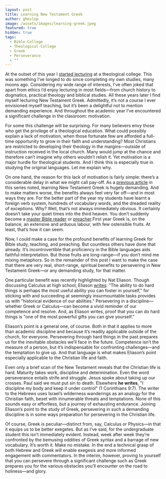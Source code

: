 ```yaml
---
layout: post
title: Learning New Testament Greek
author: gheslop
image: /assets/images/learning-greek.jpeg
featured: true
hidden: true
tags:
  - Bible-College
  - Theological-College
  - Greek
  - Perseverance
  - ""
---
```

At the outset of this year I [started lecturing](https://rekindle.co.za/content/2023-02-15-learn-greek) at a theological college. This was something I’ve longed to do since completing my own studies, many moons ago. Considering my wide range of interests, I’ve often joked that apart from ethics I’d enjoy lecturing in most fields—from church history to dogmatics, practical theology and biblical studies. All these years later I find myself lecturing New Testament Greek. Admittedly, it’s not a course I ever envisioned myself teaching, but it’s been a delightful not to mention demanding experience. And throughout the academic year I’ve encountered a significant challenge in the classroom: motivation.

For some this challenge will be surprising. For many believers envy those who get the privilege of a theological education. What could possibly explain a lack of motivation, when those fortunate few are afforded a full-time opportunity to grow in their faith and understanding? Most Christians are restricted to developing their theology in the margins—outside of instruction received in the local church. Many would jump at the chance and therefore can’t imagine why others wouldn’t relish it. Yet motivation is a major hurdle for theological students. And I think this is especially true in studying the original languages. Let me explain why.

On one hand, the reason for this lack of motivation is fairly simple: there’s a considerable delay in what we might call pay-off. As a [previous article](https://rekindle.co.za/content/2023-03-24-how-failing-greek-can-help-you-love-god) in this series noted, learning New Testament Greek is hugely demanding. And to make matters worse, the benefits always feel very far off—and in most ways they are. For the better part of the year my students have learnt a foreign verb system, hundreds of vocabulary words, and the dreaded reality of exceptions. Why? Well, that’s not always immediately obvious. It certainly doesn’t take your quiet times into the third heaven. You don’t suddenly become a [master Bible reader](https://rekindle.co.za/content/2021-04-14-bible-believing-1-thessalonians) or [preacher](https://rekindle.co.za/content/2022-04-28-preaching-great-exegesis-without-prayer-is-public-speaking).First year Greek is, on the balance, an extensive and arduous labour, with few ostensible fruits. At least, that’s how it can seem.

Now, I could make a case for the profound benefits of learning Greek for Bible study, teaching, and preaching. But countless others have done that already. It’s incontrovertible that proficiency in the Bible languages aids faithful interpretation. But those fruits are long-range—if you don’t mind me mixing metaphors. So in the remainder of this post I want to make the case that there are very real, short-range, spiritual benefits to persevering in New Testament Greek—or any demanding study, for that matter.

One particular benefit was recently highlighted by Nat Eliason. Though discussing Calculus at high school, Eliason [writes](https://blog.nateliason.com/p/proof-you-can-do-hard-things?utm_source=post-email-title&publication_id=882098&post_id=134367754&isFreemail=true): "The ability to do hard things is perhaps the most useful ability you can foster in yourself," for sticking with and succeeding at seemingly insurmountable tasks provides us with "historical evidence of our abilities." Persevering in a discipline—whether Greek or Calculus—can become a vivid reminder of our competence and resolve. And, as Eliason writes, proof that you can do hard things is "one of the most powerful gifts you can give yourself."

Eliason’s point is a general one, of course. Both in that it applies to more than academic discipline and because it’s readily applicable outside of the church, for everyone. Persevering through hard things in the past prepares us for the inevitable obstacles we’ll face in the future. Competence isn’t the measure of a person, but it’s indispensable for confronting challenges—and the temptation to give up. And that language is what makes Eliason’s point especially applicable to the Christian life and faith.

Even only a brief scan of the New Testament reveals that the Christian life is hard. Maturity takes work, discipline and determination. Even the word perseverance entails strife and struggle. Jesus spoke about taking up our crosses. Paul said we must put sin to death. Elsewhere **he writes**, "I discipline my body and keep it under control" (1 Corinthians 9:7). The writer to the Hebrews uses Israel’s wilderness wanderings as an analogy for the Christian faith, beset with innumerable threats and temptations. None of this sounds easy or effortless, but a journey of exhausting endurance. Joining Eliason’s point to the study of Greek, persevering in such a demanding discipline is in some ways preparation for persevering in the Christian life.

Of course, Greek is peculiar—distinct from, say, Calculus or Physics—in that it equips us to be better exegetes. But as I’ve said, for the undergraduate student this isn’t immediately evident. Instead, week after week they’re confronted by the bemusing oddities of Greek syntax and a barrage of new vocabulary. It’s worth it. Make no mistake. In the end a technical grasp of both Hebrew and Greek will enable exegesis and more informed engagement with commentators. In the interim, however, proving to yourself that you can persevere through a significant challenge such as Greek prepares you for the various obstacles you’ll encounter on the road to holiness—and glory.